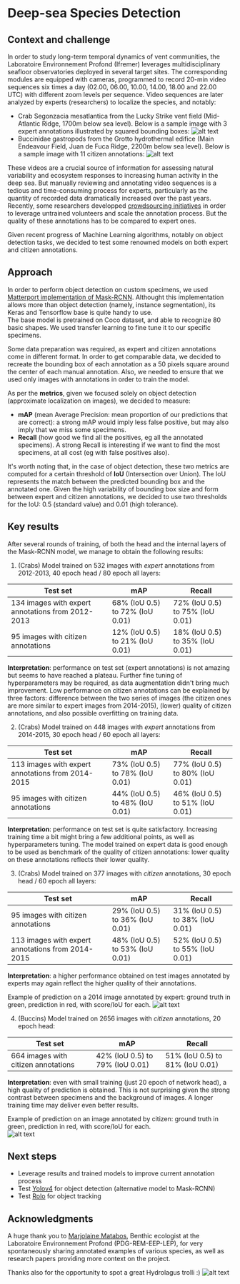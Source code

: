 # Deep-sea Species Detection

## Context and challenge
In order to study long-term temporal dynamics of vent communities, the Laboratoire Environnement Profond (Ifremer) leverages multidisciplinary seafloor observatories deployed in several target sites. The corresponding modules are equipped with cameras, programmed to record 20-min video sequences six times a day (02.00, 06.00, 10.00, 14.00, 18.00 and 22.00 UTC) with different zoom levels per sequence. Video sequences are later analyzed by experts (researchers) to localize the species, and notably:
* Crab Segonzacia mesatlantica from the Lucky Strike vent field (Mid-Atlantic Ridge, 1700m below sea level). Below is a sample image with 3 expert annotations illustrated by squared bounding boxes:
![alt text](https://github.com/d-roland/speciesDetection/raw/main/images/sample_expert_annotations.png)
* Buccinidae gastropods from the Grotto hydrothermal edifice (Main Endeavour Field, Juan de Fuca Ridge, 2200m below sea level). Below is a sample image with 11 citizen annotations:
![alt text](https://github.com/d-roland/speciesDetection/raw/main/images/sample_citizen_annotations.png)

These videos are a crucial source of information for assessing natural variability and ecosystem responses to increasing human activity in the deep sea. But manually reviewing and annotating video sequences is a tedious and time-consuming process for experts, particularly as the quantity of recorded data dramatically increased over the past years.\
Recently, some researchers developped [crowdsourcing initiatives](https://www.deepseaspy.com/) in order to leverage untrained volunteers and scale the annotation process. But the quality of these annotations has to be compared to expert ones.

Given recent progress of Machine Learning algorithms, notably on object detection tasks, we decided to test some renowned models on both expert and citizen annotations. 


## Approach
In order to perform object detection on custom specimens, we used [Matterport implementation of Mask-RCNN](https://github.com/matterport/Mask_RCNN). Althought this implementation allows more than object detection (namely, instance segmentation), its Keras and Tensorflow base is quite handy to use.\
The base model is pretrained on Coco dataset, and able to recognize 80 basic shapes. We used transfer learning to fine tune it to our specific specimens.

Some data preparation was required, as expert and citizen annotations come in different format. In order to get comparable data, we decided to recreate the bounding box of each annotation as a 50 pixels square around the center of each manual annotation. Also, we needed to ensure that we used only images with annotations in order to train the model.

As per the **metrics**, given we focused solely on object detection (approximate localization on images), we decided to measure:
* **mAP** (mean Average Precision: mean proportion of our predictions that are correct): a strong mAP would imply less false positive, but may also imply that we miss some specimens.
* **Recall** (how good we find all the positives, eg all the annotated specimens). A strong Recall is interesting if we want to find the most specimens, at all cost (eg with false positives also).

It's worth noting that, in the case of object detection, these two metrics are computed for a certain threshold of **IoU** (Intersection over Union). The IoU represents the match between the predicted bounding box and the annotated one. Given the high variability of bounding box size and form between expert and citizen annotations, we decided to use two thresholds for the IoU: 0.5 (standard value) and 0.01 (high tolerance).


## Key results
After several rounds of training, of both the head and the internal layers of the Mask-RCNN model, we manage to obtain the following results:

1. (Crabs) Model trained on 532 images with *expert* annotations from 2012-2013, 40 epoch head / 80 epoch all layers:

Test set | mAP | Recall
--- | --- | ---
134 images with expert annotations from 2012-2013 | 68% (IoU 0.5) to 72% (IoU 0.01) | 72% (IoU 0.5) to 75% (IoU 0.01)
95 images with citizen annotations | 12% (IoU 0.5) to 21% (IoU 0.01) | 18% (IoU 0.5) to 35% (IoU 0.01)

**Interpretation**: performance on test set (expert annotations) is not amazing but seems to have reached a plateau. Further fine tuning of hyperparameters may be required, as data augmentation didn't bring much improvement. Low performance on citizen annotations can be explained by three factors: difference between the two series of images (the citizen ones are more similar to expert images from 2014-2015), (lower) quality of citizen annotations, and also possible overfitting on training data.


2. (Crabs) Model trained on 448 images with *expert* annotations from 2014-2015, 30 epoch head / 60 epoch all layers:

Test set | mAP | Recall
--- | --- | ---
113 images with expert annotations from 2014-2015 | 73% (IoU 0.5) to 78% (IoU 0.01) | 77% (IoU 0.5) to 80% (IoU 0.01)
95 images with citizen annotations | 44% (IoU 0.5) to 48% (IoU 0.01) | 46% (IoU 0.5) to 51% (IoU 0.01)

**Interpretation**: performance on test set is quite satisfactory. Increasing training time a bit might bring a few additional points, as well as hyperparameters tuning. The model trained on expert data is good enough to be used as benchmark of the quality of citizen annotations: lower quality on these annotations reflects their lower quality.


3. (Crabs) Model trained on 377 images with *citizen* annotations, 30 epoch head / 60 epoch all layers:

Test set | mAP | Recall
--- | --- | ---
95 images with citizen annotations | 29% (IoU 0.5) to 36% (IoU 0.01) | 31% (IoU 0.5) to 38% (IoU 0.01)
113 images with expert annotations from 2014-2015 | 48% (IoU 0.5) to 53% (IoU 0.01) | 52% (IoU 0.5) to 55% (IoU 0.01)

**Interpretation**: a higher performance obtained on test images annotated by experts may again reflect the higher quality of their annotations.

Example of prediction on a 2014 image annotated by expert: ground truth in green, prediction in red, with score/IoU for each.
![alt text](https://github.com/d-roland/speciesDetection/raw/main/images/prediction_expert_2014.png)

4. (Buccins) Model trained on 2656 images with *citizen* annotations, 20 epoch head:

Test set | mAP | Recall
--- | --- | ---
664 images with citizen annotations | 42% (IoU 0.5) to 79% (IoU 0.01) | 51% (IoU 0.5) to 81% (IoU 0.01)

**Interpretation**: even with small training (just 20 epoch of network head), a high quality of prediction is obtained. This is not surprising given the strong contrast between specimens and the background of images. A longer training time may deliver even better results.

Example of prediction on an image annotated by citizen: ground truth in green, prediction in red, with score/IoU for each.\
![alt text](https://github.com/d-roland/speciesDetection/raw/main/images/prediction_citoyen_buccin.png)


## Next steps
* Leverage results and trained models to improve current annotation process
* Test [Yolov4](https://github.com/AlexeyAB/darknet#how-to-train-to-detect-your-custom-objects) for object detection (alternative model to Mask-RCNN)
* Test [Rolo](https://github.com/Guanghan/ROLO) for object tracking


## Acknowledgments
A huge thank you to [Marjolaine Matabos](https://annuaire.ifremer.fr/cv/20350/en/), Benthic ecologist at the Laboratoire Environnement Profond (PDG-REM-EEP-LEP), for very spontaneously sharing annotated examples of various species, as well as research papers providing more context on the project.

Thanks also for the opportunity to spot a great Hydrolagus trolli :)
![alt text](https://github.com/d-roland/speciesDetection/raw/main/images/hydrolagus_trolli.png)

